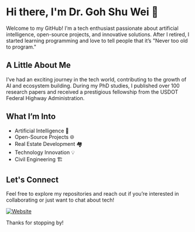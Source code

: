 # Hi there, I'm Dr. Goh Shu Wei 👋

Welcome to my GitHub! I'm a tech enthusiast passionate about artificial intelligence, open-source projects, and innovative solutions. After I retired, I started learning programming and love to tell people that it’s "Never too old to program."

## A Little About Me

I’ve had an exciting journey in the tech world, contributing to the growth of AI and ecosystem building. During my PhD studies, I published over 100 research papers and received a prestigious fellowship from the USDOT Federal Highway Administration.

## What I’m Into

- Artificial Intelligence 🤖
- Open-Source Projects 🌐
- Real Estate Development 🏘️
- Technology Innovation 💡
- Civil Engineering 🏗️

## Let's Connect

Feel free to explore my repositories and reach out if you’re interested in collaborating or just want to chat about tech!

[![Website](https://img.shields.io/badge/Website-Visit-green)](https://gsw85.com)

Thanks for stopping by!

